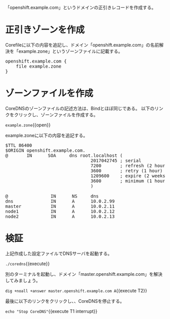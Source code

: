 「openshift.example.com」というドメインの正引きレコードを作成する。

# 正引きゾーンを作成
Corefileに以下の内容を追記し、ドメイン「openshift.example.com」の名前解決を「example.zone」というゾーンファイルに記載する。

<pre class="file" data-filename="Corefile" data-target="append">
openshift.example.com {
    file example.zone
}
</pre>

# ゾーンファイルを作成
CoreDNSのゾーンファイルの記述方法は、Bindとほぼ同じである。
以下のリンクをクリックし、ゾーンファイルを作成する。

`example.zone`{{open}}

example.zoneに以下の内容を追記する。

<pre class="file" data-filename="example.zone" data-target="replace">
$TTL 86400
$ORIGIN openshift.example.com.
@       IN      SOA     dns root.localhost (
                                2017042745 ; serial
                                7200       ; refresh (2 hours)
                                3600       ; retry (1 hour)
                                1209600    ; expire (2 weeks)
                                3600       ; minimum (1 hour)
                                )

@                IN      NS     dns
dns              IN      A      10.0.2.99
master           IN      A      10.0.2.11
node1            IN      A      10.0.2.12
node2            IN      A      10.0.2.13
</pre>

# 検証
上記作成した設定ファイルでDNSサーバを起動する。

`./coredns`{{execute}}

別のターミナルを起動し、ドメイン「master.openshift.example.com」を解決してみましょう。

`dig +noall +answer master.openshift.example.com A`{{execute T2}}

最後に以下のリンクをクリックし、、CoreDNSを停止する。

`echo "Stop CoreDNS"`{{execute T1 interrupt}}
